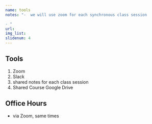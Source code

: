 ```yaml
---
name: tools
notes: "-  we will use zoom for each synchronous class session

- "
url: 
img_list: 
slidenum: 4
---
```



## Tools
1. Zoom
1. Slack
1. shared notes for each class session
1. Shared Course Google Drive

## Office Hours
- via Zoom, same times

